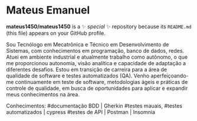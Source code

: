 # Mateus Emanuel


**mateus1450/mateus1450** is a ✨ _special_ ✨ repository because its `README.md` (this file) appears on your GitHub profile.

Sou Tecnólogo em Mecatrônica e Técnico em Desenvolvimento de Sistemas, com conhecimentos em programação, banco de dados, redes. Atuei em ambiente industrial e atualmente trabalho como autônomo, o que me proporcionou autonomia, visão analítica e capacidade de adaptação a diferentes desafios.
Estou em transição de carreira para a área de qualidade de software e testes automatizados (QA). Venho aperfeiçoando-me continuamente em teste de software, metodologias ágeis e práticas de controle de qualidade, em busca de oportunidades para aplicar e expandir meus conhecimentos na área.

Conhecimentos:
#documentação BDD | Gherkin
#testes mauais, 
#testes automatizados | cypress
#testes de API | Postman | Insomnia
<!--
-->

